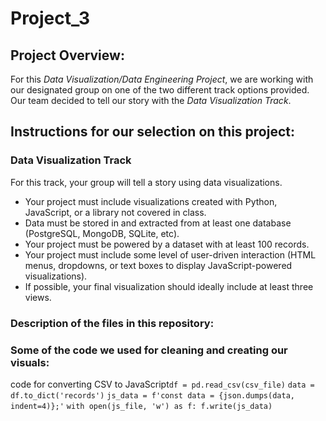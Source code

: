 # Project_3
## Project Overview: 
For this *Data Visualization/Data Engineering Project*, we are working with our designated group on one of the two different track options provided. Our team decided to tell our story with the *Data Visualization Track*.



## Instructions for our selection on this project:

### Data Visualization Track
For this track, your group will tell a story using data visualizations.
* Your project must include visualizations created with Python, JavaScript, or a library not covered in class.
* Data must be stored in and extracted from at least one database (PostgreSQL, MongoDB, SQLite, etc).
* Your project must be powered by a dataset with at least 100 records.
* Your project must include some level of user-driven interaction (HTML menus, dropdowns, or text boxes to display JavaScript-powered visualizations).
* If possible, your final visualization should ideally include at least three views.

### Description of the files in this repository:


### Some of the code we used for cleaning and creating our visuals:

code for converting CSV to JavaScript`df = pd.read_csv(csv_file)`
`data = df.to_dict('records')`
`js_data = f'const data = {json.dumps(data, indent=4)};'`
`with open(js_file, 'w') as f:
        f.write(js_data)
`




